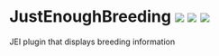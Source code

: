 # JustEnoughBreeding <a href="https://www.curseforge.com/minecraft/mc-mods/justenoughbreeding"><img src="http://cf.way2muchnoise.eu/versions/899386.svg" style="max-width:100%;"></a> <a href="https://www.curseforge.com/minecraft/mc-mods/justenoughbreeding"><img src="https://cf.way2muchnoise.eu/899386.svg" style="max-width:100%;"></a> <a href="https://modrinth.com/mod/justenoughbreeding"><img src="https://img.shields.io/modrinth/dt/9Pk89J3g" style="max-width:100%;"></a>

JEI plugin that displays breeding information
